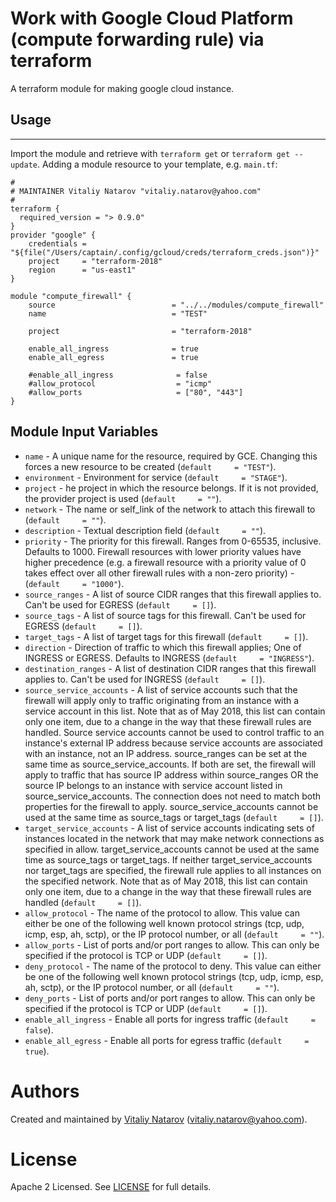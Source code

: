 # Work with Google Cloud  Platform (compute forwarding rule) via terraform

A terraform module for making google cloud instance.
 
## Usage
--------

Import the module and retrieve with ```terraform get``` or ```terraform get --update```. Adding a module resource to your template, e.g. `main.tf`:

```
#
# MAINTAINER Vitaliy Natarov "vitaliy.natarov@yahoo.com"
#
terraform {
  required_version = "> 0.9.0"
}
provider "google" {
    credentials = "${file("/Users/captain/.config/gcloud/creds/terraform_creds.json")}"
    project     = "terraform-2018"
    region      = "us-east1"
}

module "compute_firewall" {
    source                          = "../../modules/compute_firewall"
    name                            = "TEST"

    project                         = "terraform-2018"

    enable_all_ingress              = true
    enable_all_egress               = true

    #enable_all_ingress              = false
    #allow_protocol                  = "icmp"
    #allow_ports                     = ["80", "443"]
}
```

Module Input Variables
----------------------
- `name` - A unique name for the resource, required by GCE. Changing this forces a new resource to be created (`default     = "TEST"`).
- `environment` - Environment for service (`default     = "STAGE"`).
- `project` - he project in which the resource belongs. If it is not provided, the provider project is used (`default     = ""`).
- `network` - The name or self_link of the network to attach this firewall to (`default     = ""`).
- `description` - Textual description field (`default     = ""`).
- `priority` - The priority for this firewall. Ranges from 0-65535, inclusive. Defaults to 1000. Firewall resources with lower priority values have higher precedence (e.g. a firewall resource with a priority value of 0 takes effect over all other firewall rules with a non-zero priority) - (`default     = "1000"`).
- `source_ranges` - A list of source CIDR ranges that this firewall applies to. Can't be used for EGRESS  (`default     = []`).
- `source_tags` - A list of source tags for this firewall. Can't be used for EGRESS  (`default     = []`).
- `target_tags` - A list of target tags for this firewall (`default     = []`).
- `direction` - Direction of traffic to which this firewall applies; One of INGRESS or EGRESS. Defaults to INGRESS (`default     = "INGRESS"`).
- `destination_ranges` - A list of destination CIDR ranges that this firewall applies to. Can't be used for INGRESS  (`default     = []`).
- `source_service_accounts` - A list of service accounts such that the firewall will apply only to traffic originating from an instance with a service account in this list. Note that as of May 2018, this list can contain only one item, due to a change in the way that these firewall rules are handled. Source service accounts cannot be used to control traffic to an instance's external IP address because service accounts are associated with an instance, not an IP address. source_ranges can be set at the same time as source_service_accounts. If both are set, the firewall will apply to traffic that has source IP address within source_ranges OR the source IP belongs to an instance with service account listed in source_service_accounts. The connection does not need to match both properties for the firewall to apply. source_service_accounts cannot be used at the same time as source_tags or target_tags (`default     = []`).
- `target_service_accounts` - A list of service accounts indicating sets of instances located in the network that may make network connections as specified in allow. target_service_accounts cannot be used at the same time as source_tags or target_tags. If neither target_service_accounts nor target_tags are specified, the firewall rule applies to all instances on the specified network. Note that as of May 2018, this list can contain only one item, due to a change in the way that these firewall rules are handled (`default     = []`).
- `allow_protocol` - The name of the protocol to allow. This value can either be one of the following well known protocol strings (tcp, udp, icmp, esp, ah, sctp), or the IP protocol number, or all  (`default     = ""`).
- `allow_ports` - List of ports and/or port ranges to allow. This can only be specified if the protocol is TCP or UDP (`default     = []`).
- `deny_protocol` - The name of the protocol to deny. This value can either be one of the following well known protocol strings (tcp, udp, icmp, esp, ah, sctp), or the IP protocol number, or all  (`default     = ""`).
- `deny_ports` - List of ports and/or port ranges to allow. This can only be specified if the protocol is TCP or UDP (`default     = []`).
- `enable_all_ingress` - Enable all ports for ingress traffic (`default     = false`).
- `enable_all_egress` - Enable all ports for egress traffic (`default     = true`).

Authors
=======

Created and maintained by [Vitaliy Natarov](https://github.com/SebastianUA)
(vitaliy.natarov@yahoo.com).

License
=======

Apache 2 Licensed. See [LICENSE](https://github.com/SebastianUA/terraform/blob/master/LICENSE) for full details.
